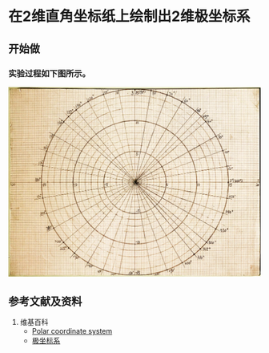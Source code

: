# 在2维直角坐标纸上绘制出2维极坐标系

## 开始做

### 实验过程如下图所示。

![](/images/函数与解析几何/在2维坐标纸上感受n个点组成了任意形状的轮廓/在2维直角坐标纸上绘制出2维极坐标系/1a1.jpg)

## 参考文献及资料

1. 维基百科
	- [Polar coordinate system](https://en.wikipedia.org/wiki/Polar_coordinate_system) 
	- [极坐标系](https://zh.wikipedia.org/wiki/%E6%9E%81%E5%9D%90%E6%A0%87%E7%B3%BB) 

